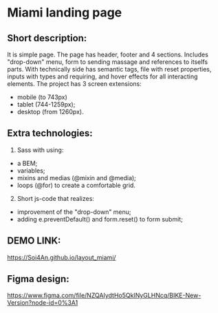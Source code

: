 # Miami landing page

## Short description:
It is simple page.
The page has header, footer and 4 sections. Includes "drop-down" menu, form to sending massage and references to itselfs parts.
With technically side has semantic tags, file with reset properties, inputs with types and requiring, and hover effects for all interacting elements.
The project has 3 screen extensions:
  - mobile (to 743px)
  - tablet (744-1259px);
  - desktop (from 1260px).

## Extra technologies:
1) Sass with using:
  - a BEM;
  - variables;
  - mixins and medias (@mixin and @media);
  - loops (@for) to create a comfortable grid.
2) Short js-code that realizes:
  - improvement of the "drop-down" menu;
  - adding e.preventDefault() and form.reset() to form submit;

## DEMO LINK:
https://Soi4An.github.io/layout_miami/

## Figma design:
https://www.figma.com/file/NZQAIydtHo5QkINyGLHNcq/BIKE-New-Version?node-id=0%3A1
